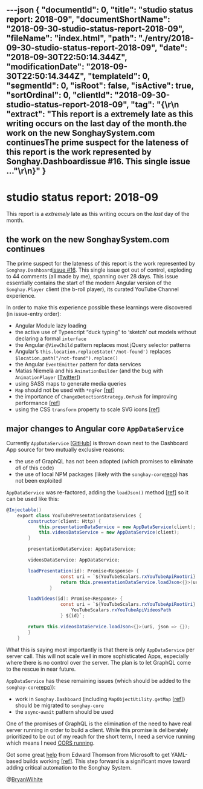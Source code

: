 ---json
{
  "documentId": 0,
  "title": "studio status report: 2018-09",
  "documentShortName": "2018-09-30-studio-status-report-2018-09",
  "fileName": "index.html",
  "path": "./entry/2018-09-30-studio-status-report-2018-09",
  "date": "2018-09-30T22:50:14.344Z",
  "modificationDate": "2018-09-30T22:50:14.344Z",
  "templateId": 0,
  "segmentId": 0,
  "isRoot": false,
  "isActive": true,
  "sortOrdinal": 0,
  "clientId": "2018-09-30-studio-status-report-2018-09",
  "tag": "{\r\n  \"extract\": \"This report is a extremely late as this writing occurs on the last day of the month.the work on the new SonghaySystem.com continuesThe prime suspect for the lateness of this report is the work represented by Songhay.Dashboardissue #16. This single issue ...\"\r\n}"
}
---

# studio status report: 2018-09

This report is a *extremely* late as this writing occurs on the *last* day of the month.

## the work on the new SonghaySystem.com continues

The prime suspect for the lateness of this report is the work represented by `Songhay.Dashboard`[issue #16](https://github.com/BryanWilhite/Songhay.Dashboard/issues/16). This single issue got out of control, exploding to 44 comments (all made by me), spanning over 28 days. This issue essentially contains the start of the modern Angular version of the `Songhay.Player` client (the b-roll player), its curated YouTube Channel experience.

In order to make this experience possible these learnings were discovered (in issue-entry order):

* Angular Module lazy loading
* the active use of Typescript “duck typing” to ‘sketch’ out models without declaring a formal `interface`
* the Angular `@ViewChild` pattern replaces most jQuery selector patterns
* Angular’s `this.location.replaceState('/not-found')` replaces `$location.path("/not-found").replace()`
* the Angular `EventEmitter` pattern for data services
* Matias Niemelä and his `AnimationBuilder` (and the bug with `AnimationPlayer` [[Twitter](https://twitter.com/BryanWilhite/status/1038139182017724416)])
* using SASS maps to generate media queries
* `Map` should not be used with `*ngFor` [[ref](https://github.com/BryanWilhite/Songhay.Dashboard/issues/16#issuecomment-423879367)]
* the importance of `ChangeDetectionStrategy.OnPush` for improving performance [[ref](https://github.com/BryanWilhite/Songhay.Dashboard/issues/16#issuecomment-424426156)]
* using the CSS `transform` property to scale SVG icons [[ref](https://github.com/BryanWilhite/Songhay.Dashboard/issues/16#issuecomment-424499360)]

## major changes to Angular core `AppDataService`

Currently `AppDataService` [[GitHub](https://github.com/BryanWilhite/Songhay.Dashboard/blob/6e8b3f943fa837f1e6d8ae95b6839a080f9cbdc8/Songhay.Dashboard/ClientApp/src/app/songhay/core/services/songhay-app-data.service.ts)] is thrown down next to the Dashboard App source for two mutually exclusive reasons:

* the use of GraphQL has not been adopted (which promises to eliminate *all* of this code)
* the use of local NPM packages (likely with the `songhay-core`[repo](https://github.com/BryanWilhite/songhay-core)) has not been exploited

`AppDataService` was re-factored, adding the `loadJson()` method [[ref](https://github.com/BryanWilhite/Songhay.Dashboard/issues/16#issuecomment-418229660)] so it can be used like this:

```c#
@Injectable()
    export class YouTubePresentationDataServices {
        constructor(client: Http) {
            this.presentationDataService = new AppDataService(client);
            this.videosDataService = new AppDataService(client);
        }

        presentationDataService: AppDataService;

        videosDataService: AppDataService;

        loadPresentation(id): Promise<Response> {
                    const uri = `${YouTubeScalars.rxYouTubeApiRootUri} ${id}`;
                    return this.presentationDataService.loadJson<{}>(uri, json => {});
                }

        loadVideos(id): Promise<Response> {
                    const uri = `${YouTubeScalars.rxYouTubeApiRootUri} ${
                        YouTubeScalars.rxYouTubeApiVideosPath
                    } ${id}`;

        return this.videosDataService.loadJson<{}>(uri, json => {});
        }
    }
```

What this is saying most importantly is that there is only `AppDataService` per server call. This will not scale well in more sophisticated Apps, especially where there is no control over the server. The plan is to let GraphQL come to the rescue in near future.

`AppDataService` has these remaining issues (which should be added to the `songhay-core`[repo](https://github.com/BryanWilhite/songhay-core))):

* work in `Songhay.Dashboard` (including `MapObjectUtility.getMap` [[ref](https://github.com/BryanWilhite/Songhay.Dashboard/issues/16#issuecomment-418186425)]) should be migrated to `songhay-core`
* the `async`-`await` pattern should be used

One of the promises of GraphQL is the elimination of the need to have real server running in order to build a client. While this promise is deliberately prioritized to be out of my reach for the short term, I need a service running which means I need [CORS running](https://github.com/BryanWilhite/Songhay.Affiliates/commit/e92d76fef079eb06b2604e990e3cc10466df1c3b).

Got some great [help](https://twitter.com/ethomson/status/1045631647553671170) from Edward Thomson from Microsoft to get YAML-based builds working [[ref](https://github.com/BryanWilhite/Songhay.Affiliates/issues/3#issuecomment-425545706)]. This step forward is a significant move toward adding critical automation to the Songhay System.

@[BryanWilhite](https://twitter.com/bryanwilhite)
